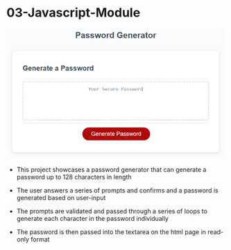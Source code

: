 # 03-Javascript-Module

![password generator demo](/Assets/03-javascript-homework-demo.png)

* This project showcases a password generator that can generate a password up to 128 characters in length

* The user answers a series of prompts and confirms and a password is generated based on user-input

* The prompts are validated and passed through a series of loops to generate each character in the password individually

* The password is then passed into the textarea on the html page in read-only format